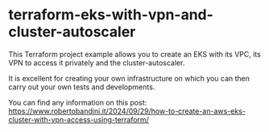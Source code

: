 # terraform-eks-with-vpn-and-cluster-autoscaler

This Terraform project example allows you to create an EKS with its VPC, its VPN to access it privately and the cluster-autoscaler.

It is excellent for creating your own infrastructure on which you can then carry out your own tests and developments.

You can find any information on this post: https://www.robertobandini.it/2024/09/29/how-to-create-an-aws-eks-cluster-with-vpn-access-using-terraform/